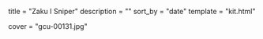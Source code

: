 
title = "Zaku I Sniper"
description = ""
sort_by = "date"
template = "kit.html"


cover = "gcu-00131.jpg"
